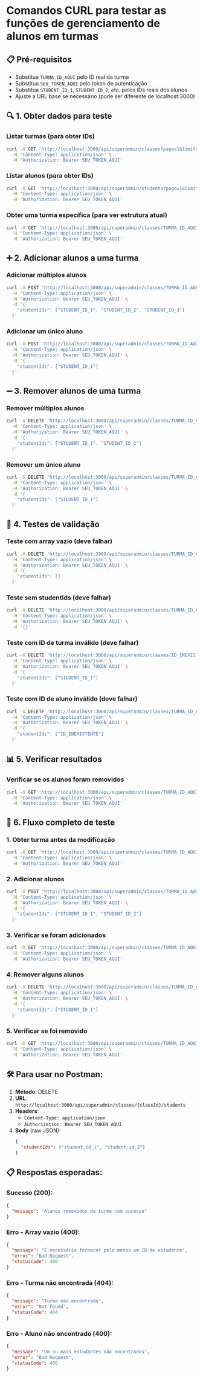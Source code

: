 # Comandos CURL para testar as funções de gerenciamento de alunos em turmas

## 📋 Pré-requisitos
- Substitua `TURMA_ID_AQUI` pelo ID real da turma
- Substitua `SEU_TOKEN_AQUI` pelo token de autenticação
- Substitua `STUDENT_ID_1`, `STUDENT_ID_2`, etc. pelos IDs reais dos alunos
- Ajuste a URL base se necessário (pode ser diferente de localhost:3000)

## 🔍 1. Obter dados para teste

### Listar turmas (para obter IDs)
```bash
curl -X GET 'http://localhost:3000/api/superadmin/classes?page=1&limit=10' \
  -H 'Content-Type: application/json' \
  -H 'Authorization: Bearer SEU_TOKEN_AQUI'
```

### Listar alunos (para obter IDs)
```bash
curl -X GET 'http://localhost:3000/api/superadmin/students?page=1&limit=10' \
  -H 'Content-Type: application/json' \
  -H 'Authorization: Bearer SEU_TOKEN_AQUI'
```

### Obter uma turma específica (para ver estrutura atual)
```bash
curl -X GET 'http://localhost:3000/api/superadmin/classes/TURMA_ID_AQUI' \
  -H 'Content-Type: application/json' \
  -H 'Authorization: Bearer SEU_TOKEN_AQUI'
```

## ➕ 2. Adicionar alunos a uma turma

### Adicionar múltiplos alunos
```bash
curl -X POST 'http://localhost:3000/api/superadmin/classes/TURMA_ID_AQUI/students' \
  -H 'Content-Type: application/json' \
  -H 'Authorization: Bearer SEU_TOKEN_AQUI' \
  -d '{
    "studentIds": ["STUDENT_ID_1", "STUDENT_ID_2", "STUDENT_ID_3"]
  }'
```

### Adicionar um único aluno
```bash
curl -X POST 'http://localhost:3000/api/superadmin/classes/TURMA_ID_AQUI/students' \
  -H 'Content-Type: application/json' \
  -H 'Authorization: Bearer SEU_TOKEN_AQUI' \
  -d '{
    "studentIds": ["STUDENT_ID_1"]
  }'
```

## ➖ 3. Remover alunos de uma turma

### Remover múltiplos alunos
```bash
curl -X DELETE 'http://localhost:3000/api/superadmin/classes/TURMA_ID_AQUI/students' \
  -H 'Content-Type: application/json' \
  -H 'Authorization: Bearer SEU_TOKEN_AQUI' \
  -d '{
    "studentIds": ["STUDENT_ID_1", "STUDENT_ID_2"]
  }'
```

### Remover um único aluno
```bash
curl -X DELETE 'http://localhost:3000/api/superadmin/classes/TURMA_ID_AQUI/students' \
  -H 'Content-Type: application/json' \
  -H 'Authorization: Bearer SEU_TOKEN_AQUI' \
  -d '{
    "studentIds": ["STUDENT_ID_1"]
  }'
```

## 🧪 4. Testes de validação

### Teste com array vazio (deve falhar)
```bash
curl -X DELETE 'http://localhost:3000/api/superadmin/classes/TURMA_ID_AQUI/students' \
  -H 'Content-Type: application/json' \
  -H 'Authorization: Bearer SEU_TOKEN_AQUI' \
  -d '{
    "studentIds": []
  }'
```

### Teste sem studentIds (deve falhar)
```bash
curl -X DELETE 'http://localhost:3000/api/superadmin/classes/TURMA_ID_AQUI/students' \
  -H 'Content-Type: application/json' \
  -H 'Authorization: Bearer SEU_TOKEN_AQUI' \
  -d '{}'
```

### Teste com ID de turma inválido (deve falhar)
```bash
curl -X DELETE 'http://localhost:3000/api/superadmin/classes/ID_INEXISTENTE/students' \
  -H 'Content-Type: application/json' \
  -H 'Authorization: Bearer SEU_TOKEN_AQUI' \
  -d '{
    "studentIds": ["STUDENT_ID_1"]
  }'
```

### Teste com ID de aluno inválido (deve falhar)
```bash
curl -X DELETE 'http://localhost:3000/api/superadmin/classes/TURMA_ID_AQUI/students' \
  -H 'Content-Type: application/json' \
  -H 'Authorization: Bearer SEU_TOKEN_AQUI' \
  -d '{
    "studentIds": ["ID_INEXISTENTE"]
  }'
```

## 📊 5. Verificar resultados

### Verificar se os alunos foram removidos
```bash
curl -X GET 'http://localhost:3000/api/superadmin/classes/TURMA_ID_AQUI' \
  -H 'Content-Type: application/json' \
  -H 'Authorization: Bearer SEU_TOKEN_AQUI'
```

## 🔄 6. Fluxo completo de teste

### 1. Obter turma antes da modificação
```bash
curl -X GET 'http://localhost:3000/api/superadmin/classes/TURMA_ID_AQUI' \
  -H 'Content-Type: application/json' \
  -H 'Authorization: Bearer SEU_TOKEN_AQUI'
```

### 2. Adicionar alunos
```bash
curl -X POST 'http://localhost:3000/api/superadmin/classes/TURMA_ID_AQUI/students' \
  -H 'Content-Type: application/json' \
  -H 'Authorization: Bearer SEU_TOKEN_AQUI' \
  -d '{
    "studentIds": ["STUDENT_ID_1", "STUDENT_ID_2"]
  }'
```

### 3. Verificar se foram adicionados
```bash
curl -X GET 'http://localhost:3000/api/superadmin/classes/TURMA_ID_AQUI' \
  -H 'Content-Type: application/json' \
  -H 'Authorization: Bearer SEU_TOKEN_AQUI'
```

### 4. Remover alguns alunos
```bash
curl -X DELETE 'http://localhost:3000/api/superadmin/classes/TURMA_ID_AQUI/students' \
  -H 'Content-Type: application/json' \
  -H 'Authorization: Bearer SEU_TOKEN_AQUI' \
  -d '{
    "studentIds": ["STUDENT_ID_1"]
  }'
```

### 5. Verificar se foi removido
```bash
curl -X GET 'http://localhost:3000/api/superadmin/classes/TURMA_ID_AQUI' \
  -H 'Content-Type: application/json' \
  -H 'Authorization: Bearer SEU_TOKEN_AQUI'
```

## 🛠️ Para usar no Postman:

1. **Método**: DELETE
2. **URL**: `http://localhost:3000/api/superadmin/classes/{classId}/students`
3. **Headers**:
   - `Content-Type: application/json`
   - `Authorization: Bearer SEU_TOKEN_AQUI`
4. **Body** (raw JSON):
   ```json
   {
     "studentIds": ["student_id_1", "student_id_2"]
   }
   ```

## 📋 Respostas esperadas:

### Sucesso (200):
```json
{
  "message": "Alunos removidos da turma com sucesso"
}
```

### Erro - Array vazio (400):
```json
{
  "message": "É necessário fornecer pelo menos um ID de estudante",
  "error": "Bad Request",
  "statusCode": 400
}
```

### Erro - Turma não encontrada (404):
```json
{
  "message": "Turma não encontrada",
  "error": "Not Found",
  "statusCode": 404
}
```

### Erro - Aluno não encontrado (400):
```json
{
  "message": "Um ou mais estudantes não encontrados",
  "error": "Bad Request",
  "statusCode": 400
}
```
